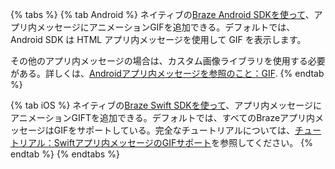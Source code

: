 {% tabs %}
{% tab Android %}
ネイティブの[Braze Android SDKを使って](https://github.com/braze-inc/braze-android-sdk)、アプリ内メッセージにアニメーションGIFを追加できる。デフォルトでは、Android SDK は HTML アプリ内メッセージを使用して GIF を表示します。

その他のアプリ内メッセージの場合は、カスタム画像ライブラリを使用する必要がある。詳しくは、[Androidアプリ内メッセージを参照のこと：GIF]({{site.baseurl}}/developer_guide/platform_integration_guides/android/in-app_messaging/customization/gifs/).
{% endtab %}

{% tab iOS %}
ネイティブの[Braze Swift SDKを使って](https://github.com/braze-inc/braze-swift-sdk)、アプリ内メッセージにアニメーションGIFTを追加できる。デフォルトでは、すべてのBrazeアプリ内メッセージはGIFをサポートしている。完全なチュートリアルについては、[チュートリアル：Swiftアプリ内メッセージのGIFサポート](https://braze-inc.github.io/braze-swift-sdk/tutorials/braze/c3-gif-support)を参照してください。
{% endtab %}
{% endtabs %}
